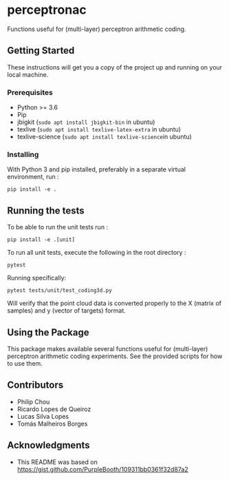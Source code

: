 # perceptronac

Functions useful for (multi-layer) perceptron arithmetic coding.

## Getting Started

These instructions will get you a copy of the project up and running on your local machine.

### Prerequisites

- Python >= 3.6
- Pip
- jbigkit (`sudo apt install jbigkit-bin` in ubuntu)
- texlive (`sudo apt install texlive-latex-extra` in ubuntu)
- texlive-science (`sudo apt install texlive-science`in ubuntu)

### Installing

With Python 3 and pip installed, preferably in a separate virtual environment, run :
```
pip install -e .
```

## Running the tests

To be able to run the unit tests run :
```
pip install -e .[unit]
```
To run all unit tests, execute the following in the root directory :
```
pytest
```
Running specifically:
```
pytest tests/unit/test_coding3d.py
```
Will verify that the point cloud data is converted properly to the X (matrix of samples) and y (vector of targets) format.

## Using the Package

This package makes available several functions useful for (multi-layer) perceptron arithmetic coding experiments. See the provided scripts for how to use them. 

## Contributors

- Philip Chou
- Ricardo Lopes de Queiroz
- Lucas Silva Lopes
- Tomás Malheiros Borges

## Acknowledgments

- This README was based on https://gist.github.com/PurpleBooth/109311bb0361f32d87a2